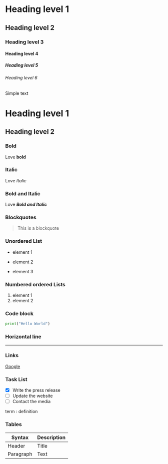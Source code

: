 # Heading level 1
## Heading level 2
### Heading level 3
#### Heading level 4
##### Heading level 5
###### Heading level 6
Simple text

Heading level 1
===============

Heading level 2
---------------

### Bold
Love **bold**

### Italic
Love *Italic*

### Bold and Italic
Love ***Bold and Italic***

### Blockquotes
> This is a blockquote

### Unordered List
- element 1
* element 2
+ element 3

### Numbered ordered Lists
1. element 1
2. element 2

### Code block
```python
print("Hello World")
```

### Horizontal line
***

### Links
[Google](https://www.google.com)

### Task List
- [x] Write the press release
- [ ] Update the website
- [ ] Contact the media 

term
: definition

### Tables
| Syntax | Description |
| - | - |
| Header | Title |
| Paragraph | Text |
